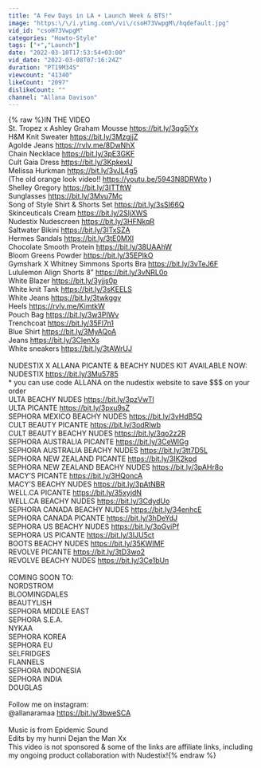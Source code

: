 ```yaml
---
title: "A Few Days in LA ☀️ Launch Week & BTS!"
image: "https:\/\/i.ytimg.com\/vi\/csoH73VwpgM\/hqdefault.jpg"
vid_id: "csoH73VwpgM"
categories: "Howto-Style"
tags: ["☀️","Launch"]
date: "2022-03-10T17:53:54+03:00"
vid_date: "2022-03-08T07:16:24Z"
duration: "PT19M34S"
viewcount: "41340"
likeCount: "2097"
dislikeCount: ""
channel: "Allana Davison"
---
```

{% raw %}IN THE VIDEO<br />St. Tropez x Ashley Graham Mousse <a rel="nofollow" target="blank" href="https://bit.ly/3qg5iYx">https://bit.ly/3qg5iYx</a><br />H&amp;M Knit Sweater <a rel="nofollow" target="blank" href="https://bit.ly/3MzgjjZ">https://bit.ly/3MzgjjZ</a><br />Agolde Jeans <a rel="nofollow" target="blank" href="https://rvlv.me/8DwNhX">https://rvlv.me/8DwNhX</a><br />Chain Necklace <a rel="nofollow" target="blank" href="https://bit.ly/3pE3GKF">https://bit.ly/3pE3GKF</a><br />Cult Gaia Dress <a rel="nofollow" target="blank" href="https://bit.ly/3KpkexU">https://bit.ly/3KpkexU</a><br />Melissa  Hurkman <a rel="nofollow" target="blank" href="https://bit.ly/3vJL4g5">https://bit.ly/3vJL4g5</a><br />(The old orange look video!! <a rel="nofollow" target="blank" href="https://youtu.be/5943N8DRWto">https://youtu.be/5943N8DRWto</a> )<br />Shelley Gregory <a rel="nofollow" target="blank" href="https://bit.ly/3ITTftW">https://bit.ly/3ITTftW</a><br />Sunglasses <a rel="nofollow" target="blank" href="https://bit.ly/3Mvu7Mc">https://bit.ly/3Mvu7Mc</a><br />Song of Style Shirt &amp; Shorts Set <a rel="nofollow" target="blank" href="https://bit.ly/3sSI66Q">https://bit.ly/3sSI66Q</a><br />Skinceuticals Cream <a rel="nofollow" target="blank" href="https://bit.ly/2SljXWS">https://bit.ly/2SljXWS</a><br />Nudestix Nudescreen <a rel="nofollow" target="blank" href="https://bit.ly/3HFNkqR">https://bit.ly/3HFNkqR</a><br />Saltwater Bikini <a rel="nofollow" target="blank" href="https://bit.ly/3ITxSZA">https://bit.ly/3ITxSZA</a><br />Hermes Sandals <a rel="nofollow" target="blank" href="https://bit.ly/3tE0MXl">https://bit.ly/3tE0MXl</a> <br />Chocolate Smooth Protein <a rel="nofollow" target="blank" href="https://bit.ly/38UAAhW">https://bit.ly/38UAAhW</a><br />Bloom Greens Powder <a rel="nofollow" target="blank" href="https://bit.ly/35EPIkO">https://bit.ly/35EPIkO</a><br />Gymshark X Whitney Simmons Sports Bra <a rel="nofollow" target="blank" href="https://bit.ly/3vTeJ6F">https://bit.ly/3vTeJ6F</a><br />Lululemon Align Shorts 8” <a rel="nofollow" target="blank" href="https://bit.ly/3vNRL0o">https://bit.ly/3vNRL0o</a><br />White Blazer <a rel="nofollow" target="blank" href="https://bit.ly/3yjjs0p">https://bit.ly/3yjjs0p</a><br />White knit Tank <a rel="nofollow" target="blank" href="https://bit.ly/3sKEELS">https://bit.ly/3sKEELS</a><br />White Jeans <a rel="nofollow" target="blank" href="https://bit.ly/3twkggv">https://bit.ly/3twkggv</a><br />Heels <a rel="nofollow" target="blank" href="https://rvlv.me/KimtkW">https://rvlv.me/KimtkW</a><br />Pouch Bag <a rel="nofollow" target="blank" href="https://bit.ly/3w3PIWv">https://bit.ly/3w3PIWv</a><br />Trenchcoat <a rel="nofollow" target="blank" href="https://bit.ly/35Fl7n1">https://bit.ly/35Fl7n1</a><br />Blue Shirt <a rel="nofollow" target="blank" href="https://bit.ly/3MyAQoA">https://bit.ly/3MyAQoA</a><br />Jeans <a rel="nofollow" target="blank" href="https://bit.ly/3ClenXs">https://bit.ly/3ClenXs</a><br />White sneakers <a rel="nofollow" target="blank" href="https://bit.ly/3tAWrUJ">https://bit.ly/3tAWrUJ</a><br /><br />NUDESTIX X ALLANA PICANTE &amp; BEACHY NUDES KIT AVAILABLE NOW:<br />NUDESTIX <a rel="nofollow" target="blank" href="https://bit.ly/3Mu5785">https://bit.ly/3Mu5785</a><br />* you can use code ALLANA on the nudestix website to save $$$ on your order <br />ULTA BEACHY NUDES <a rel="nofollow" target="blank" href="https://bit.ly/3pzVwTl">https://bit.ly/3pzVwTl</a><br />ULTA PICANTE <a rel="nofollow" target="blank" href="https://bit.ly/3pxu9sZ">https://bit.ly/3pxu9sZ</a><br />SEPHORA MEXICO BEACHY NUDES <a rel="nofollow" target="blank" href="https://bit.ly/3vHdB5Q">https://bit.ly/3vHdB5Q</a><br />CULT BEAUTY PICANTE <a rel="nofollow" target="blank" href="https://bit.ly/3odRlwb">https://bit.ly/3odRlwb</a><br />CULT BEAUTY BEACHY NUDES <a rel="nofollow" target="blank" href="https://bit.ly/3qo2z2R">https://bit.ly/3qo2z2R</a> <br />SEPHORA AUSTRALIA PICANTE <a rel="nofollow" target="blank" href="https://bit.ly/3CeWlGg">https://bit.ly/3CeWlGg</a><br />SEPHORA AUSTRALIA BEACHY NUDES <a rel="nofollow" target="blank" href="https://bit.ly/3tt7D5L">https://bit.ly/3tt7D5L</a><br />SEPHORA NEW ZEALAND PICANTE <a rel="nofollow" target="blank" href="https://bit.ly/3IK2kpd">https://bit.ly/3IK2kpd</a><br />SEPHORA NEW ZEALAND BEACHY NUDES <a rel="nofollow" target="blank" href="https://bit.ly/3pAHr8o">https://bit.ly/3pAHr8o</a><br />MACY’S PICANTE <a rel="nofollow" target="blank" href="https://bit.ly/3HQoncA">https://bit.ly/3HQoncA</a><br />MACY’S BEACHY NUDES <a rel="nofollow" target="blank" href="https://bit.ly/3pAtNBR">https://bit.ly/3pAtNBR</a><br />WELL.CA PICANTE <a rel="nofollow" target="blank" href="https://bit.ly/35xyjdN">https://bit.ly/35xyjdN</a><br />WELL.CA BEACHY NUDES <a rel="nofollow" target="blank" href="https://bit.ly/3CdydUo">https://bit.ly/3CdydUo</a><br />SEPHORA CANADA BEACHY NUDES <a rel="nofollow" target="blank" href="https://bit.ly/34enhcE">https://bit.ly/34enhcE</a><br />SEPHORA CANADA PICANTE <a rel="nofollow" target="blank" href="https://bit.ly/3hDeYdJ">https://bit.ly/3hDeYdJ</a><br />SEPHORA US BEACHY NUDES <a rel="nofollow" target="blank" href="https://bit.ly/3pGviPf">https://bit.ly/3pGviPf</a><br />SEPHORA US PICANTE <a rel="nofollow" target="blank" href="https://bit.ly/3IJU5ct">https://bit.ly/3IJU5ct</a><br />BOOTS BEACHY NUDES <a rel="nofollow" target="blank" href="https://bit.ly/35KWIMF">https://bit.ly/35KWIMF</a><br />REVOLVE PICANTE <a rel="nofollow" target="blank" href="https://bit.ly/3tD3wo2">https://bit.ly/3tD3wo2</a><br />REVOLVE BEACHY NUDES <a rel="nofollow" target="blank" href="https://bit.ly/3Ce1bUn">https://bit.ly/3Ce1bUn</a><br /><br />COMING SOON TO:<br />NORDSTROM<br />BLOOMINGDALES<br />BEAUTYLISH<br />SEPHORA MIDDLE EAST<br />SEPHORA S.E.A.<br />NYKAA<br />SEPHORA KOREA<br />SEPHORA EU<br />SELFRIDGES<br />FLANNELS<br />SEPHORA INDONESIA<br />SEPHORA INDIA<br />DOUGLAS<br /><br />Follow me on instagram: <br />@allanaramaa <a rel="nofollow" target="blank" href="https://bit.ly/3bweSCA">https://bit.ly/3bweSCA</a><br /><br />Music is from Epidemic Sound<br />Edits by my hunni Dejan the Man Xx<br />This video is not sponsored &amp; some of the links are affiliate links, including my ongoing product collaboration with Nudestix!{% endraw %}
